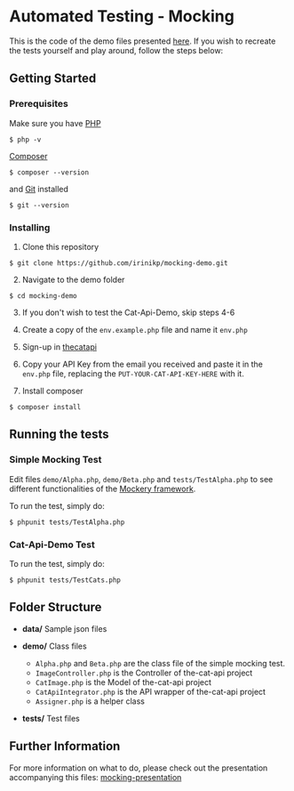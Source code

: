 # Automated Testing - Mocking

This is the code of the demo files presented [here](https://irinikp.com/mocking-presentation). 
If you wish to recreate the tests yourself and play around, follow the steps below:

## Getting Started

### Prerequisites

Make sure you have [PHP](https://www.php.net/manual/en/install.php)

```
$ php -v
```

[Composer](https://getcomposer.org/download/) 

```
$ composer --version
```

and [Git](https://www.atlassian.com/git/tutorials/install-git) installed

```
$ git --version
```

### Installing

1. Clone this repository

```
$ git clone https://github.com/irinikp/mocking-demo.git
```

2. Navigate to the demo folder

```
$ cd mocking-demo
```

3. If you don't wish to test the Cat-Api-Demo, skip steps 4-6

4. Create a copy of the `env.example.php` file and name it `env.php` 

5. Sign-up in [thecatapi](https://thecatapi.com/)

6. Copy your API Key from the email you received and paste it in the `env.php` file, replacing the `PUT-YOUR-CAT-API-KEY-HERE` with it. 

7. Install composer

```
$ composer install
```

## Running the tests

### Simple Mocking Test

Edit files `demo/Alpha.php`, `demo/Beta.php` and `tests/TestAlpha.php` to see different functionalities of the [Mockery framework](http://docs.mockery.io/en/latest/reference/index.html).

To run the test, simply do:

```
$ phpunit tests/TestAlpha.php
```

### Cat-Api-Demo Test

To run the test, simply do:

```
$ phpunit tests/TestCats.php
```
 
## Folder Structure

- **data/** Sample json files
- **demo/** Class files

    - `Alpha.php` and `Beta.php` are the class file of the simple mocking test. 
    - `ImageController.php` is the Controller of the-cat-api project
    - `CatImage.php` is the Model of the-cat-api project
    - `CatApiIntegrator.php` is the API wrapper of the-cat-api project
    - `Assigner.php` is a helper class

- **tests/** Test files

## Further Information

For more information on what to do, please check out the presentation accompanying this files: [mocking-presentation](https://irinikp.com/mocking-presentation)